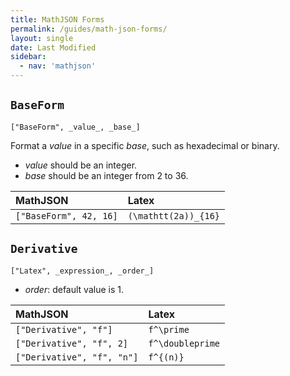 ```yaml
---
title: MathJSON Forms
permalink: /guides/math-json-forms/
layout: single
date: Last Modified
sidebar:
  - nav: 'mathjson'
---
```


## `BaseForm`

`["BaseForm", _value_, _base_]`

Format a _value_ in a specific _base_, such as hexadecimal or binary.

- _value_ should be an integer.
- _base_ should be an integer from 2 to 36.

| MathJSON               | Latex                |
| :--------------------- | :------------------- |
| `["BaseForm", 42, 16]` | `(\mathtt(2a))_{16}` |

## `Derivative`

`["Latex", _expression_, _order_]`

- _order_: default value is 1.

| MathJSON                   | Latex            |
| :------------------------- | :--------------- |
| `["Derivative", "f"]`      | `f^\prime`       |
| `["Derivative", "f", 2]`   | `f^\doubleprime` |
| `["Derivative", "f", "n"]` | `f^{(n)}`        |
